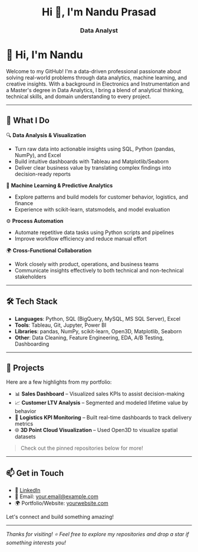 <h1 align="center">Hi 👋, I'm Nandu Prasad</h1>
<h3 align="center">Data Analyst</h3>

# 👋 Hi, I'm Nandu

Welcome to my GitHub! I'm a data-driven professional passionate about solving real-world problems through data analytics, machine learning, and creative insights. With a background in Electronics and Instrumentation and a Master's degree in Data Analytics, I bring a blend of analytical thinking, technical skills, and domain understanding to every project.

---

## 💼 What I Do

🔍 **Data Analysis & Visualization**  
- Turn raw data into actionable insights using SQL, Python (pandas, NumPy), and Excel  
- Build intuitive dashboards with Tableau and Matplotlib/Seaborn  
- Deliver clear business value by translating complex findings into decision-ready reports

🧠 **Machine Learning & Predictive Analytics**  
- Explore patterns and build models for customer behavior, logistics, and finance  
- Experience with scikit-learn, statsmodels, and model evaluation

⚙️ **Process Automation**  
- Automate repetitive data tasks using Python scripts and pipelines  
- Improve workflow efficiency and reduce manual effort

🌍 **Cross-Functional Collaboration**  
- Work closely with product, operations, and business teams  
- Communicate insights effectively to both technical and non-technical stakeholders

---

## 🛠️ Tech Stack

- **Languages**: Python, SQL (BigQuery, MySQL, MS SQL Server), Excel
- **Tools**: Tableau, Git, Jupyter, Power BI
- **Libraries**: pandas, NumPy, scikit-learn, Open3D, Matplotlib, Seaborn
- **Other**: Data Cleaning, Feature Engineering, EDA, A/B Testing, Dashboarding

---

## 🚀 Projects

Here are a few highlights from my portfolio:
- 📊 **Sales Dashboard** – Visualized sales KPIs to assist decision-making
- 📈 **Customer LTV Analysis** – Segmented and modeled lifetime value by behavior
- 🚚 **Logistics KPI Monitoring** – Built real-time dashboards to track delivery metrics
- 🌐 **3D Point Cloud Visualization** – Used Open3D to visualize spatial datasets

> Check out the pinned repositories below for more!

---

## 📫 Get in Touch

- 💼 [LinkedIn](https://www.linkedin.com/in/your-profile/)  
- 📧 Email: your.email@example.com  
- 🌍 Portfolio/Website: [yourwebsite.com](https://yourwebsite.com)

Let's connect and build something amazing!

---

_Thanks for visiting! ⭐ Feel free to explore my repositories and drop a star if something interests you!_
